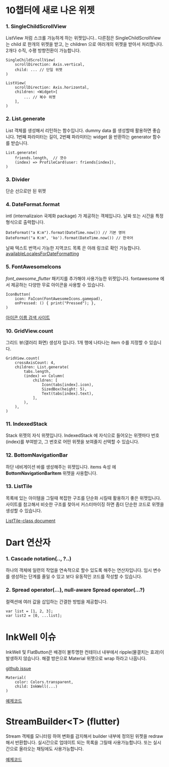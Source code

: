 # 10챕터에 새로 나온 위젯

### 1. **SingleChildScrollView** 
 ListView 처럼 스크롤 가능하게 하는 위젯입니다.. 다른점은 SingleChildScrollView 는 child 로 한개의 위젯을 받고, 는 children 으로 여러개의 위젯을 받아서 처리합니다. 2개다 수직, 수평 방향전환이 가능합니다. 
```flutter
SingleChildScrollView(
    scrollDirection: Axis.vertical,
    child: ... // 단일 위젯
)

ListView(
    scrollDirection: Axis.horizontal,
    children: <Widget>[
        ... // 복수 위젯
    ],
)
```

### 2. **List.generate** 
List 객체를 생성해서 리턴하는 함수입니다. dummy data 를 생성할때 활용하면 좋습니다. 1번째 파라미터는 길이, 2번째 파라미터는 widget 을 반환하는 generator 함수를 받습니다. 
```flutter
List.generate(
    friends.length,  // 갯수
    (index) => ProfileCard(user: friends[index]),
)
```

### 3. **Divider** 
단순 선으로만 된 위젯

### 4. **DateFormat.format** 
 intl (internalizaion 국제화 package) 가 제공하는 객체입니다. 날짜 또는 시간을 특정 형식으로 출력합니다. 
```flutter
DateFormat("a K:m").format(DateTime.now()) // 기본 영어
DateFormat("a K:m", 'ko').format(DateTime.now()) // 한국어
```
날짜 텍스트 번역시 가능한 지역코드 목록 은 아래 링크로 확인 가능합니다. 
[availableLocalesForDateFormatting](https://pub.dev/documentation/intl/latest/date_symbol_data_http_request/availableLocalesForDateFormatting.html)

### 5. **FontAwesomeIcons**
*font_awesome_flutter* 패키지를 추가해야 사용가능한 위젯입니다. fontawesome 에서 제공하는 다양한 무료 아이콘을 사용할 수 있습니다. 
```flutter
IconButton(
    icon: FaIcon(FontAwesomeIcons.gamepad), 
    onPressed: () { print("Pressed"); },
)
```
[아이콘 이름 검색 사이트](https://fontawesome.com/icons)

### 10. **GridView.count**
그리드 뷰(갤러리 화면) 생성자 입니다. 1개 행에 나타나는 item 수를 지정할 수 있습니다.
```flutter
GridView.count(
    crossAxisCount: 4, 
    children: List.generate(
        tabs.length,
        (index) => Column(
            children: [
                Icon(tabs[index].icon),
                SizedBox(height: 5),
                Text(tabs[index].text),
            ],
        ),
    ),
)
```

### 11. **IndexedStack**
Stack 위젯의 자식 위젯입니다. IndexedStack 에 자식으로 들어오는 위젯마다 번호(index)를 부여받고, 그 번호로 어떤 위젯을 보여줄지 선택할 수 있습니다.

### 12. **BottomNavigationBar**
하단 네비게이션 바를 생성해주는 위젯입니다. items 속성 에 **BottomNavigationBarItem**  위젯을 사용합니다. 

### 13. **ListTile** 
목록에 있는 아이템을 그릴때 복잡한 구조를 단순화 시킬때 활용하기 좋은 위젯입니다. 사이트를 참고해서 비슷한 구조를 찾아서 커스터마이징 하면 좀더 단순한 코드로 위젯을 생성할 수 있습니다. 

[ListTile-class document](https://api.flutter.dev/flutter/material/ListTile-class.html)

# Dart 연산자
### 1. **Cascade notation(.., ?..)**
하나의 객체에 일련의 작업을 연속적으로 할수 있도록 해주는 연산자입니다. 임시 변수를 생성하는 단계를 줄일 수 있고 보다 유동적인 코드를 작성할 수 있습니다.

### 2. **Spread operator(…), null-aware Spread operator(…?)**
컬렉션에 여러 값을 삽입하는 간결한 방법을 제공합니다.
```flutter
var list = [1, 2, 3];
var list2 = [0, ...list];
```

# InkWell 이슈
InkWell 및 FlatButton은 배경이 불투명한 컨테이너 내부에서 ripple(물결치는 효과)이 발생하지 않습니다. 해결 방은으로 Material 위젯으로 wrap 하라고 나옵니다. 

[github issue](https://github.com/flutter/flutter/issues/3782#issuecomment-309079424)
```flutter
Material(
    color: Colors.transparent,
    child: InkWell(...)
)
```

[예제코드](https://dartpad.dev/?id=cc8f81cb5831ac4cfbb8067e3f2a18c6)

# StreamBuilder\<T\> (flutter)
Stream 객체를 모니터링 하여 변화를 감지해서 builder 내부에 정의된 위젯을 redraw 해서 반환합니다. 실시간으로 업데이트 되는 목록을 그릴때 사용가능합니다. 또는 실시간으로 올라오는 채팅에도 사용가능합니다. 

[예제코드](https://dartpad.dev/?id=6104bc5ab543c1eaccdc100d36da5223)
